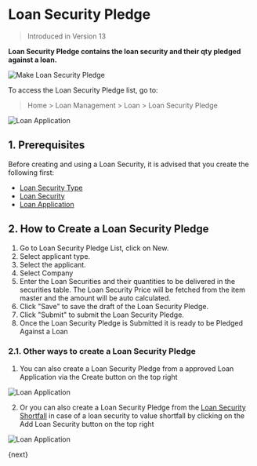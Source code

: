 <!-- add-breadcrumbs -->
# Loan Security Pledge
> Introduced in Version 13

**Loan Security Pledge contains the loan security and their qty pledged against a loan.**

<img class="screenshot" alt="Make Loan Security Pledge" src="{{docs_base_url}}/assets/img/loan-management/loan-security-pledge-flow.png">

To access the Loan Security Pledge list, go to:
> Home > Loan Management > Loan > Loan Security Pledge


<img class="screenshot" alt="Loan Application" src="{{docs_base_url}}/assets/img/loan-management/loan-security-pledge.png">

## 1. Prerequisites
Before creating and using a Loan Security, it is advised that you create the following first:

* [Loan Security Type](/docs/user/manual/en/loan-management/loan-security-type)
* [Loan Security](/docs/user/manual/en/loan-management/loan-security)
* [Loan Application](/docs/user/manual/en/loan-management/loan-application)

## 2. How to Create a Loan Security Pledge
1. Go to Loan Security Pledge List, click on New.
2. Select applicant type.
3. Select the applicant.
4. Select Company
4. Enter the Loan Securities and their quantities to be delivered in the securities table. The Loan Security Price will be fetched from the item master and the amount will be auto calculated.
6. Click "Save" to save the draft of the Loan Security Pledge.
7. Click "Submit" to submit the Loan Security Pledge.
8. Once the Loan Security Pledge is Submitted it is ready to be Pledged Against a Loan

### 2.1. Other ways to create a Loan Security Pledge
1. You can also create a Loan Security Pledge from a approved Loan Application via the Create button on the top right

<img class="screenshot" alt="Loan Application" src="{{docs_base_url}}/assets/img/loan-management/create-loan-security-pledge.png">

2. Or you can also create a Loan Security Pledge from the [Loan Security Shortfall](/docs/user/manual/en/loan-management/loan-security-shortfall) in case of a loan security to value shortfall by clicking on the Add Loan Security button on the top right

<img class="screenshot" alt="Loan Application" src="{{docs_base_url}}/assets/img/loan-management/shortfall-security.png">

{next}




